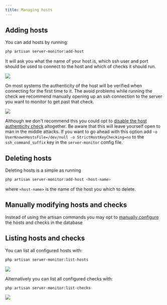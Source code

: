 ```yaml
---
title: Managing hosts
---
```




## Adding hosts

You can add hosts by running:

```bash
php artisan server-monitor:add-host
```

It will ask you what the name of your host is, which ssh user and port should be used to connect to the host and which of checks it should run.

<img src="/images/server-monitor/add-host.jpg">

On most systems the authenticity of the host will be verified when connecting for the first time to it. The avoid problems while running the check we recommend manually opening up an ssh connection to the server you want to monitor to get past that check.

<img src="/images/server-monitor/authenticity.jpg">

Although we don't recommend this you could opt to [disable the host authenticity check](http://linuxcommando.blogspot.be/2008/10/how-to-disable-ssh-host-key-checking.html) altogether. Be aware that this will leave yourself open to man in the middle attacks. If you want to go ahead with this option add `-o UserKnownHostsFile=/dev/null -o StrictHostKeyChecking=no` to the `ssh_command_suffix` key in the `server-monitor` config file.

## Deleting hosts

Deleting hosts is a simple as running

```bash
php artisan server-monitor:add-host <host-name>
```

where `<host-name>` is the name of the host you which to delete.

## Manually modifying hosts and checks

Instead of using the artisan commands you may opt to [manually configure](https://docs.spatie.be/laravel-server-monitor/v1/advanced-usage/manually-configure-hosts-and-checks) the hosts and checks in the database

## Listing hosts and checks

You can list all configured hosts with:

```bash
php artisan server-monitor:list-hosts
``` 

<img src="/images/server-monitor/list-hosts.jpg">

Alternatively you can list all configured checks with: 

```bash
php artisan server-monitor:list-checks
``` 

<img src="/images/server-monitor/list-checks.jpg">
